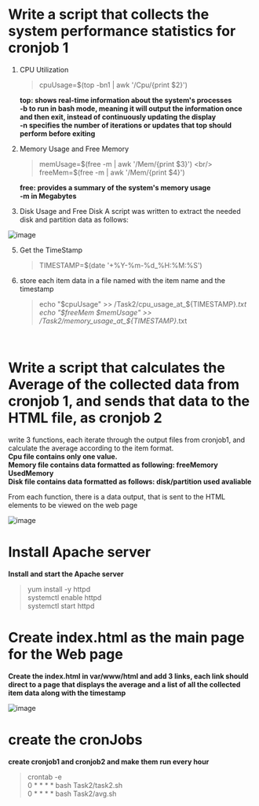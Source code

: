 # Write a script that collects the system performance statistics for cronjob 1
     
   1. CPU Utilization
      
      > cpuUsage=$(top -bn1 | awk '/Cpu/{print $2}')

      **top: shows real-time information about the system's processes** <br/>
      **-b to run in bash mode, meaning it will output the information once and then exit, instead of continuously updating the display** <br/>
      **-n  specifies the number of iterations or updates that top should perform before exiting** <br/>

 2. Memory Usage and Free Memory
     
    > memUsage=$(free -m  | awk '/Mem/{print $3}') <br/>
    > freeMem=$(free -m   | awk '/Mem/{print $4}')

     **free: provides a summary of the system's memory usage** <br/>
     **-m in Megabytes** <br/>
 
  3. Disk  Usage and Free Disk
     A script was written to extract the needed disk and partition data as follows:

![image](https://github.com/user-attachments/assets/91d71a63-85af-4a2d-b1a4-05d3f5c08f3b)


  5. Get the TimeStamp
     
     >  TIMESTAMP=$(date '+%Y-%m-%d_%H:%M:%S')   

  6. store each item data in a file named with the item name and the timestamp
     
     > echo "$cpuUsage" >> /Task2/cpu_usage_at_${TIMESTAMP}_.txt  <br/>
     > echo "$freeMem $memUsage" >> /Task2/memory_usage_at_${TIMESTAMP}_.txt

     <br/>
     
# Write a script that calculates the Average of the collected data from cronjob 1, and sends that data to the HTML file, as cronjob 2

 write 3 functions, each iterate through the output files from cronjob1, and calculate the average according to the item format. <br/>
 __Cpu file contains only one value. <br/>__
 __Memory file contains data formatted as following: freeMemory UsedMemory <br/>__
 __Disk file contains data formatted as follows: disk/partition used avaliable <br/>__

 From each function, there is a data output, that is sent to the HTML elements to be viewed on the web page
 
 ![image](https://github.com/user-attachments/assets/ea5b2d8f-1bc9-4258-afb9-06283e106646)

 
# Install Apache server
  **Install and start the Apache server** <br/>
  > yum install -y httpd <br/>
  > systemctl enable httpd <br/>
  > systemctl start httpd  <br/>  

# Create index.html as the main page for the Web page

  **Create the index.html in var/www/html and add 3 links, each link should direct to a page that displays the average and a list of all the collected item data along with the timestamp** <br/>

  ![image](https://github.com/user-attachments/assets/bea7b81a-e36b-4163-a021-a3698752a172)


# create the cronJobs

**create cronjob1 and cronjob2 and make them run every hour** <br/>
  > crontab -e <br/>
  > 0 * * * * bash Task2/task2.sh <br/>
  > 0 * * * * bash Task2/avg.sh 




      
       
      
